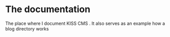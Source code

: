 # The documentation

The place where I document KISS CMS . It also serves as an example how
a blog directory works


